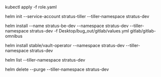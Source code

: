 kubectl apply -f role.yaml

helm init --service-account stratus-tiller --tiller-namespace stratus-dev


helm install --name stratus-be-dev --namespace stratus-dev --tiller-namespace stratus-dev -f Desktop/bug_out/gitlab/values.yml gitlab/gitlab-omnibus


helm install stable/vault-operator --namespace stratus-dev --tiller-namespace stratus-dev

helm list --tiller-namespace stratus-dev

helm delete --purge --tiller-namespace stratus-dev
